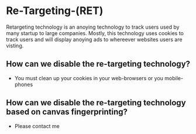 # Re-Targeting-(RET)
Retargeting technology is an anoying technology to track users used by many startup to large companies.
Mostly, this technology uses cookies to track users and will display anoying ads to whereever websites users are visting.

## How can we disable the re-targeting technology?
  - You must clean up your cookies in your web-browsers or you mobile-phones
  
## How can we disable the re-targeting technology based on canvas fingerprinting?
  - Please contact me
